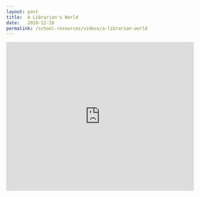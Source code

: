 ```yaml
---
layout: post
title:  A Librarian's World
date:   2018-12-28
permalink: /school-resources/videos/a-librarian-world
---
```


<iframe width="100%" height="400" src="https://www.youtube.com/embed/wkLUtrExWMU" frameborder="0" allow="accelerometer; autoplay; encrypted-media; gyroscope; picture-in-picture" allowfullscreen></iframe>